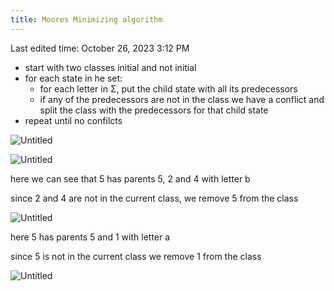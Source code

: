 ```yaml
---
title: Moores Minimizing algorithm
---
```

Last edited time: October 26, 2023 3:12 PM

- start with two classes initial and not initial
- for each state in he set:
    - for each letter in Σ, put the child state with all its predecessors
    - if any of the predecessors are not in the class we have a conflict and split the class with the predecessors for that child state
- repeat until no confilcts

![Untitled](Moores%20Minimizing%20algorithm/Untitled.png)

![Untitled](Moores%20Minimizing%20algorithm/Untitled%201.png)

here we can see that 5 has parents 5, 2 and 4 with letter b

since 2 and 4 are not in the current class, we remove 5 from the class

![Untitled](Moores%20Minimizing%20algorithm/Untitled%202.png)

here 5 has parents 5 and 1 with letter a

since 5 is not in the current class we remove 1 from the class

![Untitled](Moores%20Minimizing%20algorithm/Untitled%203.png)

